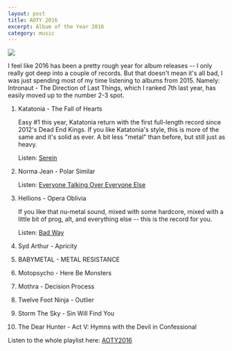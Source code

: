 ```yaml
---
layout: post
title: AOTY 2016
excerpt: Album of the Year 2016
category: music
---
```


<a href="{{ site.images }}/aoty-2016_web.jpg" target="_blank"><img src="{{ site.images }}/aoty-2016_web.jpg"></a>


I feel like 2016 has been a pretty rough year for album releases -- I only really got deep into a couple of records. But that doesn't mean it's all bad, I was just spending most of my time listening to albums from 2015. Namely: Intronaut - The Direction of Last Things, which I ranked 7th last year, has easily moved up to the number 2-3 spot.

1.  Katatonia - The Fall of Hearts
    
    Easy #1 this year, Katatonia return with the first full-length record since 2012's Dead End Kings.
    If you like Katatonia's style, this is more of the same and it's solid as ever. A bit less "metal" than before, but still just as heavy.

    Listen: [Serein](https://www.youtube.com/watch?v=P_o_j6v3PGE)

2.  Norma Jean - Polar Similar

    Listen: [Everyone Talking Over Everyone Else](https://www.youtube.com/watch?v=gAh54uKPHco)

3.  Hellions - Opera Oblivia
    
    If you like that nu-metal sound, mixed with some hardcore, mixed with a little bit of prog, alt, and everything else -- this is the record for you.

    Listen: [Bad Way](https://www.youtube.com/watch?v=7pNkBKAxzHs)

4.  Syd Arthur - Apricity
5.  BABYMETAL - METAL RESISTANCE
6.  Motopsycho - Here Be Monsters
7.  Mothra - Decision Process
8.  Twelve Foot Ninja - Outlier
9.  Storm The Sky - Sin Will Find You
10. The Dear Hunter - Act V: Hymns with the Devil in Confessional



Listen to the whole playlist here: [AOTY2016](https://www.youtube.com/playlist?list=PLbbll7j4rdR957rtoUtMgrVzWuB20Age3)